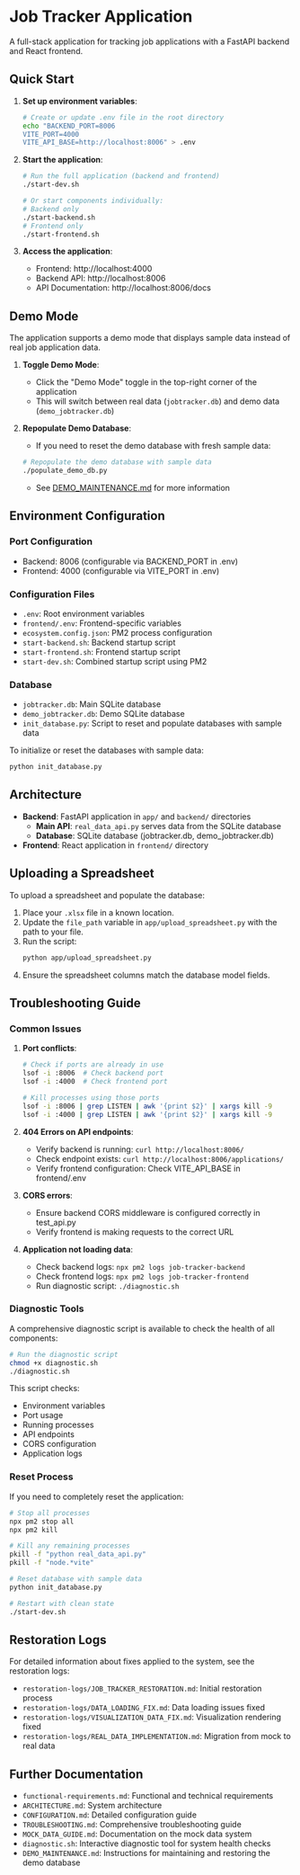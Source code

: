 # Job Tracker Application

A full-stack application for tracking job applications with a FastAPI backend and React frontend.

## Quick Start

1. **Set up environment variables**:
   ```bash
   # Create or update .env file in the root directory
   echo "BACKEND_PORT=8006
   VITE_PORT=4000
   VITE_API_BASE=http://localhost:8006" > .env
   ```

2. **Start the application**:
   ```bash
   # Run the full application (backend and frontend)
   ./start-dev.sh
   
   # Or start components individually:
   # Backend only
   ./start-backend.sh
   # Frontend only
   ./start-frontend.sh
   ```

3. **Access the application**:
   - Frontend: http://localhost:4000
   - Backend API: http://localhost:8006
   - API Documentation: http://localhost:8006/docs

## Demo Mode

The application supports a demo mode that displays sample data instead of real job application data.

1. **Toggle Demo Mode**:
   - Click the "Demo Mode" toggle in the top-right corner of the application
   - This will switch between real data (`jobtracker.db`) and demo data (`demo_jobtracker.db`)

2. **Repopulate Demo Database**:
   - If you need to reset the demo database with fresh sample data:
   ```bash
   # Repopulate the demo database with sample data
   ./populate_demo_db.py
   ```
   - See [DEMO_MAINTENANCE.md](./DEMO_MAINTENANCE.md) for more information

## Environment Configuration

### Port Configuration
- Backend: 8006 (configurable via BACKEND_PORT in .env)
- Frontend: 4000 (configurable via VITE_PORT in .env)

### Configuration Files
- `.env`: Root environment variables
- `frontend/.env`: Frontend-specific variables
- `ecosystem.config.json`: PM2 process configuration
- `start-backend.sh`: Backend startup script
- `start-frontend.sh`: Frontend startup script
- `start-dev.sh`: Combined startup script using PM2

### Database
- `jobtracker.db`: Main SQLite database
- `demo_jobtracker.db`: Demo SQLite database
- `init_database.py`: Script to reset and populate databases with sample data

To initialize or reset the databases with sample data:
```bash
python init_database.py
```

## Architecture

- **Backend**: FastAPI application in `app/` and `backend/` directories
  - **Main API**: `real_data_api.py` serves data from the SQLite database
  - **Database**: SQLite database (jobtracker.db, demo_jobtracker.db)
- **Frontend**: React application in `frontend/` directory

## Uploading a Spreadsheet

To upload a spreadsheet and populate the database:

1. Place your `.xlsx` file in a known location.
2. Update the `file_path` variable in `app/upload_spreadsheet.py` with the path to your file.
3. Run the script:
   ```bash
   python app/upload_spreadsheet.py
   ```
4. Ensure the spreadsheet columns match the database model fields.

## Troubleshooting Guide

### Common Issues

1. **Port conflicts**:
   ```bash
   # Check if ports are already in use
   lsof -i :8006  # Check backend port
   lsof -i :4000  # Check frontend port
   
   # Kill processes using those ports
   lsof -i :8006 | grep LISTEN | awk '{print $2}' | xargs kill -9
   lsof -i :4000 | grep LISTEN | awk '{print $2}' | xargs kill -9
   ```

2. **404 Errors on API endpoints**:
   - Verify backend is running: `curl http://localhost:8006/`
   - Check endpoint exists: `curl http://localhost:8006/applications/`
   - Verify frontend configuration: Check VITE_API_BASE in frontend/.env

3. **CORS errors**:
   - Ensure backend CORS middleware is configured correctly in test_api.py
   - Verify frontend is making requests to the correct URL

4. **Application not loading data**:
   - Check backend logs: `npx pm2 logs job-tracker-backend`
   - Check frontend logs: `npx pm2 logs job-tracker-frontend`
   - Run diagnostic script: `./diagnostic.sh`

### Diagnostic Tools

A comprehensive diagnostic script is available to check the health of all components:

```bash
# Run the diagnostic script
chmod +x diagnostic.sh
./diagnostic.sh
```

This script checks:
- Environment variables
- Port usage
- Running processes
- API endpoints
- CORS configuration
- Application logs

### Reset Process

If you need to completely reset the application:

```bash
# Stop all processes
npx pm2 stop all
npx pm2 kill

# Kill any remaining processes
pkill -f "python real_data_api.py"
pkill -f "node.*vite"

# Reset database with sample data
python init_database.py

# Restart with clean state
./start-dev.sh
```

## Restoration Logs

For detailed information about fixes applied to the system, see the restoration logs:
- `restoration-logs/JOB_TRACKER_RESTORATION.md`: Initial restoration process
- `restoration-logs/DATA_LOADING_FIX.md`: Data loading issues fixed
- `restoration-logs/VISUALIZATION_DATA_FIX.md`: Visualization rendering fixed
- `restoration-logs/REAL_DATA_IMPLEMENTATION.md`: Migration from mock to real data

## Further Documentation

- `functional-requirements.md`: Functional and technical requirements
- `ARCHITECTURE.md`: System architecture
- `CONFIGURATION.md`: Detailed configuration guide
- `TROUBLESHOOTING.md`: Comprehensive troubleshooting guide
- `MOCK_DATA_GUIDE.md`: Documentation on the mock data system
- `diagnostic.sh`: Interactive diagnostic tool for system health checks
- `DEMO_MAINTENANCE.md`: Instructions for maintaining and restoring the demo database
